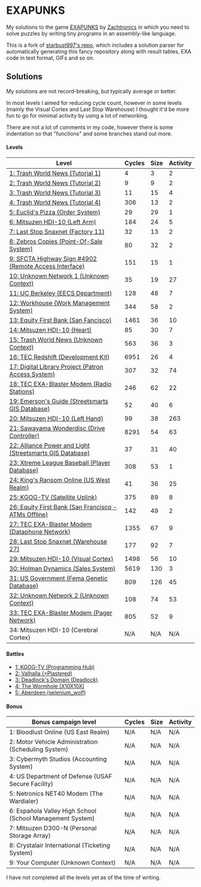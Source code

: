 # EXAPUNKS

My solutions to the game [EXAPUNKS](https://www.zachtronics.com/exapunks/) by [Zachtronics](https://www.zachtronics.com/) in which you need to solve puzzles by writing tiny programs in an assembly-like language.

This is a fork of [starbust997's repo](https://github.com/starburst997/EXAPUNKS), which includes a solution parser for automatically generating this fancy repository along with result tables, EXA code in text format, GIFs and so on.

## Solutions

My solutions are not record-breaking, but typically average or better.

In most levels I aimed for reducing cycle count, however in some levels (mainly the Visual Cortex and Last Stop Warehouse) I thought it'd be more fun to go for minimal activity by using a lot of networking.

There are not a lot of comments in my code, however there is some indentation so that "functions" and some branches stand out more.

<!-- EXA_START -->
#### Levels
| Level                                                                                                                                | Cycles | Size | Activity |
|--------------------------------------------------------------------------------------------------------------------------------------|--------|------|----------|
| [1: Trash World News (Tutorial 1)](solutions/01-trash-world-news-tutorial-1) | 4      | 3    | 2        |
| [2: Trash World News (Tutorial 2)](solutions/02-trash-world-news-tutorial-2) | 9      | 9    | 2        |
| [3: Trash World News (Tutorial 3)](solutions/03-trash-world-news-tutorial-3) | 11     | 15   | 4        |
| [4: Trash World News (Tutorial 4)](solutions/04-trash-world-news-tutorial-4) | 306    | 13   | 2        |
| [5: Euclid's Pizza (Order System)](solutions/05-euclids-pizza-order-system) | 29     | 29   | 1        |
| [6: Mitsuzen HDI-10 (Left Arm)](solutions/06-mitsuzen-hdi-10-left-arm) | 184    | 24   | 5        |
| [7: Last Stop Snaxnet (Factory 11)](solutions/07-last-stop-snaxnet-factory-11) | 32     | 13   | 2        |
| [8: Zebros Copies (Point-Of-Sale System)](solutions/08-zebros-copies-point-of-sale-system) | 80     | 32   | 2        |
| [9: SFCTA Highway Sign #4902 (Remote Access Interface)](solutions/09-sfcta-highway-sign-4902-remote-access-interface) | 151    | 15   | 1        |
| [10: Unknown Network 1 (Unknown Context)](solutions/10-unknown-network-1-unknown-context) | 35     | 19   | 27       |
| [11: UC Berkeley (EECS Department)](solutions/11-uc-berkeley-eecs-department) | 128    | 48   | 7        |
| [12: Workhouse (Work Management System)](solutions/12-workhouse-work-management-system) | 344    | 58   | 2        |
| [13: Equity First Bank (San Fancisco)](solutions/13-equity-first-bank-san-fancisco) | 1461   | 36   | 10       |
| [14: Mitsuzen HDI-10 (Heart)](solutions/14-mitsuzen-hdi-10-heart) | 85     | 30   | 7        |
| [15: Trash World News (Unknown Context)](solutions/15-trash-world-news-unknown-context) | 563    | 36   | 3        |
| [16: TEC Redshift (Development Kit)](solutions/16-tec-redshift-development-kit) | 6951   | 26   | 4        |
| [17: Digital Library Project (Patron Access System)](solutions/17-digital-library-project-patron-access-system) | 307    | 32   | 74       |
| [18: TEC EXA-Blaster Modem (Radio Stations)](solutions/18-tec-exa-blaster-modem-radio-stations) | 246    | 62   | 22       |
| [19: Emerson's Guide (Streetsmarts GIS Database)](solutions/19-emersons-guide-streetsmarts-gis-database) | 52     | 40   | 6        |
| [20: Mitsuzen HDI-10 (Left Hand)](solutions/20-mitsuzen-hdi-10-left-hand) | 99     | 38   | 263      |
| [21: Sawayama Wonderdisc (Drive Controller)](solutions/21-sawayama-wonderdisc-drive-controller) | 8291   | 54   | 63       |
| [22: Alliance Power and Light (Streetsmarts GIS Database)](solutions/22-alliance-power-and-light-streetsmarts-gis-database) | 37     | 31   | 40       |
| [23: Xtreme League Baseball (Player Database)](solutions/23-xtreme-league-baseball-player-database) | 308    | 53   | 1        |
| [24: King's Ransom Online (US West Realm)](solutions/24-kings-ransom-online-us-west-realm) | 41     | 36   | 25       |
| [25: KGOG-TV (Satellite Uplink)](solutions/25-kgog-tv-satellite-uplink) | 375    | 89   | 8        |
| [26: Equity First Bank (San Francisco - ATMs Offline)](solutions/26-equity-first-bank-san-francisco-atms-offline) | 142    | 49   | 2        |
| [27: TEC EXA-Blaster Modem (Dataphone Network)](solutions/27-tec-exa-blaster-modem-dataphone-network) | 1355   | 67   | 9        |
| [28: Last Stop Snaxnet (Warehouse 27)](solutions/28-last-stop-snaxnet-warehouse-27) | 177    | 92   | 7        |
| [29: Mitsuzen HDI-10 (Visual Cortex)](solutions/29-mitsuzen-hdi-10-visual-cortex) | 1498   | 56   | 10       |
| [30: Holman Dynamics (Sales System)](solutions/30-holman-dynamics-sales-system) | 5619   | 130  | 3        |
| [31: US Government (Fema Genetic Database)](solutions/31-us-government-fema-genetic-database) | 809    | 126  | 45       |
| [32: Unknown Network 2 (Unknown Context)](solutions/32-unknown-network-2-unknown-context) | 108    | 74   | 53       |
| [33: TEC EXA-Blaster Modem (Pager Network)](solutions/33-tec-exa-blaster-modem-pager-network) | 805    | 52   | 9        |
| 34: Mitsuzen HDI-10 (Cerebral Cortex) | N/A | N/A | N/A |
#### Battles
 * [1: KGOG-TV (Programming Hub)](battles/01-kgog-tv-programming-hub)
 * [2: Valhalla (=Plastered)](battles/02-valhalla-plastered)
 * [3: Deadlock's Domain (Deadlock)](battles/03-deadlocks-domain-deadlock)
 * [4: The Wormhole (X10X10X)](battles/04-the-wormhole-x10x10x)
 * [5: Aberdeen (selenium_wolf)](battles/05-aberdeen-seleniumwolf)
#### Bonus

| Bonus campaign level                                                                                                                                | Cycles | Size | Activity |
|--------------------------------------------------------------------------------------------------------------------------------------|--------|------|----------|
| 1: Bloodlust Online (US East Realm) | N/A | N/A | N/A |
| 2: Motor Vehicle Administration (Scheduling System) | N/A | N/A | N/A |
| 3: Cybermyth Studios (Accounting System) | N/A | N/A | N/A |
| 4: US Department of Defense (USAF Secure Facility) | N/A | N/A | N/A |
| 5: Netronics NET40 Modem (The Wardialer) | N/A | N/A | N/A |
| 6: Española Valley High School (School Management System) | N/A | N/A | N/A |
| 7: Mitsuzen D300-N (Personal Storage Array) | N/A | N/A | N/A |
| 8: Crystalair International (Ticketing System) | N/A | N/A | N/A |
| 9: Your Computer (Unknown Context) | N/A | N/A | N/A |
<!-- EXA_END -->

I have not completed all the levels yet as of the time of writing.
